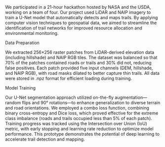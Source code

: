We participated in a 21-hour hackathon hosted by NASA and the USDA, working on a team of four. Our project used LiDAR and NAIP imagery to train a U-Net model that automatically detects and maps trails. By applying computer vision techniques to geospatial data, we aimed to streamline the identification of trail networks for improved resource allocation and environmental monitoring.

Data Preparation

We extracted 256×256 raster patches from LiDAR-derived elevation data (including hillshade) and NAIP RGB tiles. The dataset was balanced so that 70% of the patches contained roads or trails and 30% did not, reducing false positives. Each patch provided five input channels (DEM, hillshade, and NAIP RGB), with road masks dilated to better capture thin trails. All data were stored in .npz format for efficient loading during training.

Model Training

Our U-Net segmentation approach utilized on-the-fly augmentation—random flips and 90° rotations—to enhance generalization to diverse terrain and road orientations. We employed a combo loss function, combining binary cross-entropy and Dice loss, which proved effective for the extreme class imbalance (roads and trails occupied less than 5% of each patch). Training progress was tracked using the Intersection over Union (IoU) metric, with early stopping and learning rate reduction to optimize model performance. This prototype demonstrates the potential of deep learning to accelerate trail detection and mapping.
